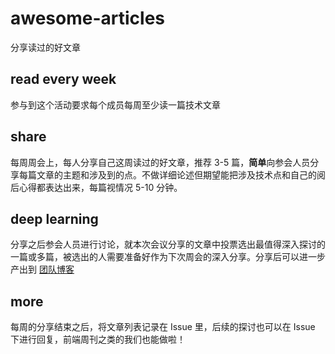# awesome-articles
分享读过的好文章

## read every week
参与到这个活动要求每个成员每周至少读一篇技术文章

## share
每周周会上，每人分享自己这周读过的好文章，推荐 3-5 篇，**简单**向参会人员分享每篇文章的主题和涉及到的点。不做详细论述但期望能把涉及技术点和自己的阅后心得都表达出来，每篇视情况 5-10 分钟。

## deep learning
分享之后参会人员进行讨论，就本次会议分享的文章中投票选出最值得深入探讨的一篇或多篇，被选出的人需要准备好作为下次周会的深入分享。分享后可以进一步产出到 [团队博客](https://renrenche-fe.github.io/)

## more
每周的分享结束之后，将文章列表记录在 Issue 里，后续的探讨也可以在 Issue 下进行回复，前端周刊之类的我们也能做啦！
